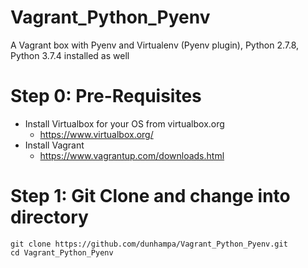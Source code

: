 # Vagrant_Python_Pyenv
A Vagrant box with Pyenv and Virtualenv (Pyenv plugin),  Python 2.7.8, Python 3.7.4 installed as well

# Step 0: Pre-Requisites
* Install Virtualbox for your OS from virtualbox.org
  * https://www.virtualbox.org/
* Install Vagrant
  * https://www.vagrantup.com/downloads.html 


# Step 1: Git Clone and change into directory
```
git clone https://github.com/dunhampa/Vagrant_Python_Pyenv.git
cd Vagrant_Python_Pyenv
```
